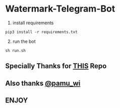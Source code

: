 # Watermark-Telegram-Bot

1. install requirements

```
pip3 install -r requirements.txt
```

2. run the bot

```
sh run.sh
```

## Specially Thanks for [THIS](https://github.com/ijustbsd/watermark-telegram-bot) Repo

## Also thanks [@pamu_wi](https://t.me/pamu_wi)

## ENJOY
